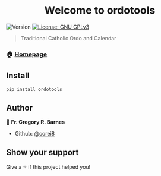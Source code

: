 <h1 align="center">Welcome to ordotools</h1>
<p>
  <img alt="Version" src="https://img.shields.io/badge/version-0.0.13--alpha-blue.svg?cacheSeconds=2592000" />
  <a href="#" target="_blank">
    <img alt="License: GNU GPLv3" src="https://img.shields.io/badge/License-GNU GPLv3-yellow.svg" />
  </a>
</p>

> Traditional Catholic Ordo and Calendar

### 🏠 [Homepage](https://ordo.media/calendar)

## Install

```sh
pip install ordotools
```

## Author

👤 **Fr. Gregory R. Barnes**

* Github: [@corei8](https://github.com/corei8)

## Show your support

Give a ⭐️ if this project helped you!
